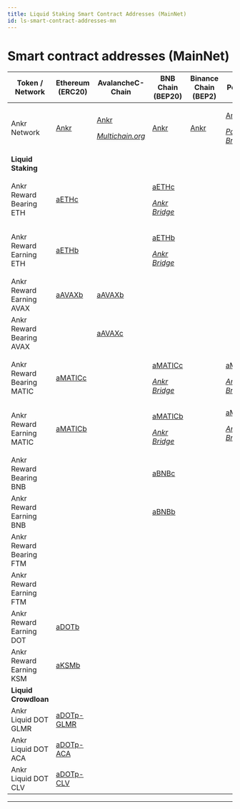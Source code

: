 ```yaml
---
title: Liquid Staking Smart Contract Addresses (MainNet)
id: ls-smart-contract-addresses-mn
---
```


# Smart contract addresses (MainNet)

| Token / Network  | Ethereum (ERC20) |AvalancheC-Chain | BNB Chain (BEP20) | Binance Chain (BEP2) | Polygon  | Fantom  |
| ------------------------- | -------------------------------------------------------------------------------------------- | ---------------------------------------------------------------------------------------------------------------------------------------------------------------------------------------------- | ----------------------------------------------------------------------------------------------------------------------------------- | --------------------------------------------------- | ------------------------------------------------------------------------------------------------------------------------------------------------------------------------------------------------------------- | -------------------------------------------------------------------------------------------------------------------------------------------------------------------------------------------- |
| Ankr Network              | [Ankr](https://etherscan.io/token/0x8290333cef9e6d528dd5618fb97a76f268f3edd4#balances)       | <p><a href="https://snowtrace.io/token/0x20cf1b6e9d856321ed4686877cf4538f2c84b4de#balances">Ankr</a> </p><p><em></em><a href="https://multichain.org"><em>Multichain.org</em></a><em></em></p> | [Ankr](https://bscscan.com/token/0xf307910a4c7bbc79691fd374889b36d8531b08e3#balances)                                               | [Ankr](https://explorer.binance.org/asset/Ankr-E97) | <p><a href="https://polygonscan.com/token/0x101a023270368c0d50bffb62780f4afd4ea79c35#balances">Ankr</a> </p><p><em></em><a href="https://wallet.polygon.technology"><em>Polygon Bridge</em></a><em></em></p>  | <p><a href="https://ftmscan.com/token/0x0615dbba33fe61a31c7ed131bda6655ed76748b1#balances">Ankr</a></p><p><em></em><a href="https://multichain.org"><em>Multichain.org</em></a><em></em></p> |
| **Liquid Staking**        |                                                                                              |                                                                                                                                                                                                |                                                                                                                                     |                                                     |                                                                                                                                                                                                               |                                                                                                                                                                                              |
| Ankr Reward Bearing ETH   | [aETHc](https://etherscan.io/token/0xE95A203B1a91a908F9B9CE46459d101078c2c3cb#balances)      |                                                                                                                                                                                                | <p><a href="https://bscscan.com/token/0xe05a08226c49b636acf99c40da8dc6af83ce5bb3">aETHc</a></p><p><em><a href="https://www.ankr.com/docs/staking/bridge/overview">Ankr Bridge</a></em></p> |                                                     |  |                                                                                                                                                                                              |
| Ankr Reward Earning ETH   | [aETHb](https://etherscan.io/token/0xd01ef7c0a5d8c432fc2d1a85c66cf2327362e5c6#balances)      |                                                                                                                                                                                                | <p><a href="https://bscscan.com/token/0x1075bea848451a13fd6f696b5d0fda52743e6439">aETHb</a></p><p><em><a href="https://www.ankr.com/docs/staking/bridge/overview">Ankr Bridge</a></em></p>                                                                                                                                     |                                                     |                                                                                                                                                                                                               |                                                                                                                                                                                              |
| Ankr Reward Earning AVAX  | [aAVAXb](https://etherscan.io/token/0x30176cecb6dbf0869d59493142925a0287b12216#balances)     | [aAVAXb](https://snowtrace.io/token/0x6C6f910A79639dcC94b4feEF59Ff507c2E843929#balances)                                                                                                       |                                                                                                                                     |                                                     |                                                                                                                                                                                                               |                                                                                                                                                                                              |
| Ankr Reward Bearing AVAX  |     | [aAVAXc](https://snowtrace.io/address/0xc3344870d52688874b06d844e0c36cc39fc727f6#balances)                                                                                                       |                                                                                                                                     |                                                     |                                                                                                                                                                                                               |                                                                                                                                                                                              |
| Ankr Reward Bearing MATIC | [aMATICc](https://etherscan.io/token/0x26dcfbfa8bc267b250432c01c982eaf81cc5480c)             |                                                                                                                                                                                                | <p><a href="https://bscscan.com/token/0x738d96caf7096659db4c1afbf1e1bdfd281f388c">aMATICc</a></p><p><em><a href="https://www.ankr.com/docs/staking/bridge/overview">Ankr Bridge</a></em></p> |                                                     | <p><a href="https://polygonscan.com/token/0x0e9b89007eee9c958c0eda24ef70723c2c93dd58">aMATICc</a></p><p><em><a href="https://www.ankr.com/docs/staking/bridge/overview">Ankr Bridge</a></em></p>                                                                                                                                                            |                                                                                                                                                                                              |
| Ankr Reward Earning MATIC | [aMATICb](https://etherscan.io/token/0x99534ef705df1fff4e4bd7bbaaf9b0dff038ebfe#balances)    |                                                                                                                                                                                                | <p><a href="https://bscscan.com/token/0x7465b49f83bfd74e8df8574d43bfff34edbc1758">aMATICb</a></p><p><em><a href="https://www.ankr.com/docs/staking/bridge/overview">Ankr Bridge</a></em></p>                                                                                                                                    |                                                     | [aMATICb](https://polygonscan.com/token/0x03a97594aa5ece130e2e956fc0ced2fea8ed8989) <p><em><a href="https://www.ankr.com/docs/staking/bridge/bridge-introduction">Ankr Bridge</a></em></p>                                                                                                                                                           |                                                                                                                                                                                              |
| Ankr Reward Bearing BNB   |                                                                                              |                                                                                                                                                                                                | [aBNBc](https://bscscan.com/address/0xE85aFCcDaFBE7F2B096f268e31ccE3da8dA2990A)                                              |                                                     |                                                                                                                                                                                                               |                                                                                                                                                                                              |
| Ankr Reward Earning BNB   |                                                                                              |                                                                                                                                                                                                | [aBNBb](https://bscscan.com/token/0xBb1Aa6e59E5163D8722a122cd66EBA614b59df0d#balances)                                              |                                                     |                                                                                                                                                                                                               |                                                                                                                                                                                              |
| Ankr Reward Bearing FTM   |                                                                                              |                                                                                                                                                                                                |                                                                                                                                     |                                                     |                                                                                                                                                                                                               | [aFTMc](https://ftmscan.com/token/0xCfC785741Dc0e98ad4c9F6394Bb9d43Cd1eF5179#balances)                                                                                                       |
| Ankr Reward Earning FTM   |                                                                                              |                                                                                                                                                                                                |                                                                                                                                     |                                                     |                                                                                                                                                                                                               | [aFTMb](https://ftmscan.com/token/0xb42bf10ab9df82f9a47b86dd76eee4ba848d0fa2#balances)                                                                                                       |
| Ankr Reward Earning DOT   | [aDOTb](https://etherscan.io/token/0x5cc56c266143f29a5054b9ae07f3ac3513a7965e#balances)      |                                                                                                                                                                                                |                                                                                                                                     |                                                     |                                                                                                                                                                                                               |                                                                                                                                                                                              |
| Ankr Reward Earning KSM   | [aKSMb](https://etherscan.io/token/0x84da8e731172827fcb233b911678e2a82e27baf2#balances)      |                                                                                                                                                                                                |                                                                                                                                     |                                                     |                                                                                                                                                                                                               |                                                                                                                                                                                              |
| **Liquid Crowdloan**      |                                                                                              |                                                                                                                                                                                                |                                                                                                                                     |                                                     |                                                                                                                                                                                                               |                                                                                                                                                                                              |
| Ankr Liquid DOT GLMR      | [aDOTp-GLMR](https://etherscan.io/token/0xc6164272365951bd824a24502d26556526044eac#balances) |                                                                                                                                                                                                |                                                                                                                                     |                                                     |                                                                                                                                                                                                               |                                                                                                                                                                                              |
| Ankr Liquid DOT ACA       | [aDOTp-ACA](https://etherscan.io/address/0x3ef6b6f4b67b8ed7564962abd7be09fbaee462d2)                                                                                    |                                                                                                                                                                                                |                                                                                                                                     |                                                     |                                                                                                                                                                                                               |                                                                                                                                                                                              |
| Ankr Liquid DOT CLV       | [aDOTp-CLV](https://etherscan.io/address/0x7622e8510cf29e804be4987fffbca06968226498)                                                                                    |                                                                                                                                                                                                |                                                                                                                                     |                                                     |                                                                                                                                                                                                               |                                                                                                                                                                                              |

****